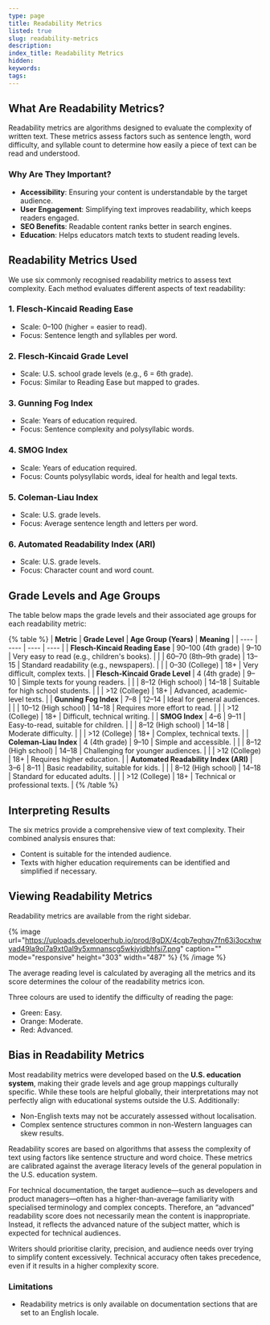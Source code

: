 ```yaml
---
type: page
title: Readability Metrics
listed: true
slug: readability-metrics
description: 
index_title: Readability Metrics
hidden: 
keywords: 
tags: 
---
```



## What Are Readability Metrics?

Readability metrics are algorithms designed to evaluate the complexity of written text. These metrics assess factors such as sentence length, word difficulty, and syllable count to determine how easily a piece of text can be read and understood.

### Why Are They Important?

- **Accessibility**: Ensuring your content is understandable by the target audience.
- **User Engagement**: Simplifying text improves readability, which keeps readers engaged.
- **SEO Benefits**: Readable content ranks better in search engines.
- **Education**: Helps educators match texts to student reading levels.

## Readability Metrics Used

We use six commonly recognised readability metrics to assess text complexity. Each method evaluates different aspects of text readability:

### **1. Flesch-Kincaid Reading Ease**

- Scale: 0–100 (higher = easier to read).
- Focus: Sentence length and syllables per word.

### **2. Flesch-Kincaid Grade Level**

- Scale: U.S. school grade levels (e.g., 6 = 6th grade).
- Focus: Similar to Reading Ease but mapped to grades.

### **3. Gunning Fog Index**

- Scale: Years of education required.
- Focus: Sentence complexity and polysyllabic words.

### **4. SMOG Index**

- Scale: Years of education required.
- Focus: Counts polysyllabic words, ideal for health and legal texts.

### **5. Coleman-Liau Index**

- Scale: U.S. grade levels.
- Focus: Average sentence length and letters per word.

### **6. Automated Readability Index (ARI)**

- Scale: U.S. grade levels.
- Focus: Character count and word count.

## **Grade Levels and Age Groups**

The table below maps the grade levels and their associated age groups for each readability metric:


{% table %}
| **Metric** | **Grade Level** | **Age Group (Years)** | **Meaning** | 
| ---- | ---- | ---- | ---- | 
| **Flesch-Kincaid Reading Ease** | 90–100 (4th grade) | 9–10 | Very easy to read (e.g., children's books). | 
|  | 60–70 (8th–9th grade) | 13–15 | Standard readability (e.g., newspapers). | 
|  | 0–30 (College) | 18+ | Very difficult, complex texts. | 
| **Flesch-Kincaid Grade Level** | 4 (4th grade) | 9–10 | Simple texts for young readers. | 
|  | 8–12 (High school) | 14–18 | Suitable for high school students. | 
|  | &gt;12 (College) | 18+ | Advanced, academic-level texts. | 
| **Gunning Fog Index** | 7–8 | 12–14 | Ideal for general audiences. | 
|  | 10–12 (High school) | 14–18 | Requires more effort to read. | 
|  | &gt;12 (College) | 18+ | Difficult, technical writing. | 
| **SMOG Index** | 4–6 | 9–11 | Easy-to-read, suitable for children. | 
|  | 8–12 (High school) | 14–18 | Moderate difficulty. | 
|  | &gt;12 (College) | 18+ | Complex, technical texts. | 
| **Coleman-Liau Index** | 4 (4th grade) | 9–10 | Simple and accessible. | 
|  | 8–12 (High school) | 14–18 | Challenging for younger audiences. | 
|  | &gt;12 (College) | 18+ | Requires higher education. | 
| **Automated Readability Index (ARI)** | 3–6 | 8–11 | Basic readability, suitable for kids. | 
|  | 8–12 (High school) | 14–18 | Standard for educated adults. | 
|  | &gt;12 (College) | 18+ | Technical or professional texts. | 
{% /table %}

## Interpreting Results

The six metrics provide a comprehensive view of text complexity. Their combined analysis ensures that:

- Content is suitable for the intended audience.
- Texts with higher education requirements can be identified and simplified if necessary.

## Viewing Readability Metrics

Readability metrics are available from the right sidebar.


{% image url="https://uploads.developerhub.io/prod/8gDX/4cgb7eghqv7fn63i3ocxhwvad49la9ol7a9xt0al9y5xmnanscg5wkjyidbhfsi7.png" caption="" mode="responsive" height="303" width="487" %}
{% /image %}


The average reading level is calculated by averaging all the metrics and its score determines the colour of the readability metrics icon.

Three colours are used to identify the difficulty of reading the page:

- Green: Easy.
- Orange: Moderate.
- Red: Advanced.

## Bias in Readability Metrics

Most readability metrics were developed based on the **U.S. education system**, making their grade levels and age group mappings culturally specific. While these tools are helpful globally, their interpretations may not perfectly align with educational systems outside the U.S. Additionally:

- Non-English texts may not be accurately assessed without localisation.
- Complex sentence structures common in non-Western languages can skew results.

Readability scores are based on algorithms that assess the complexity of text using factors like sentence structure and word choice. These metrics are calibrated against the average literacy levels of the general population in the U.S. education system.

For technical documentation, the target audience—such as developers and product managers—often has a higher-than-average familiarity with specialised terminology and complex concepts. Therefore, an “advanced” readability score does not necessarily mean the content is inappropriate. Instead, it reflects the advanced nature of the subject matter, which is expected for technical audiences.

Writers should prioritise clarity, precision, and audience needs over trying to simplify content excessively. Technical accuracy often takes precedence, even if it results in a higher complexity score.

### Limitations

- Readability metrics is only available on documentation sections that are set to an English locale.

